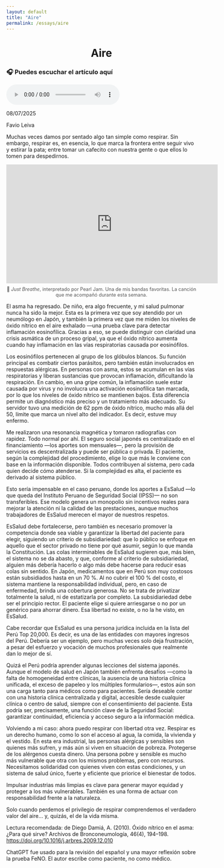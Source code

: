 ```yaml
---
layout: default
title: "Aire"
permalink: /essays/aire
---
```

<center> <h1>Aire</h1> </center>

<h3>🎧 Puedes escuchar el artículo aquí</h3>
<audio controls>
  <source src="/audio/aire2025.mp3" type="audio/mpeg">
  Tu navegador no soporta audio HTML5.
</audio>

08/07/2025

Favio Leiva

Muchas veces damos por sentado algo tan simple como respirar. Sin embargo, respirar es, en esencia, lo que marca la frontera entre seguir vivo y estirar la pata; entre tomar un cafecito con nuestra gente o que ellos lo tomen para despedirnos.

<div style="text-align: center;">
  <iframe width="560" height="315" src="https://www.youtube.com/embed/XTb9GNIxpMk?si=cRreaRiVB7dgPaLE" title="YouTube video player" frameborder="0" allow="accelerometer; autoplay; clipboard-write; encrypted-media; gyroscope; picture-in-picture; web-share" referrerpolicy="strict-origin-when-cross-origin" allowfullscreen></iframe>
  <p style="font-size: 0.9em; color: #555; margin-top: 8px;">
    🎵 <em>Just Breathe</em>, interpretado por Pearl Jam. Una de mis bandas favoritas. La canción que me acompañó durante esta semana.
  </p>
</div>


El asma ha regresado. De niño, era algo frecuente, y mi salud pulmonar nunca ha sido la mejor. Esta es la primera vez que soy atendido por un neumólogo en Japón, y también la primera vez que me miden los niveles de óxido nítrico en el aire exhalado —una prueba clave para detectar inflamación eosinofílica. Gracias a eso, se puede distinguir con claridad una crisis asmática de un proceso gripal, ya que el óxido nítrico aumenta cuando hay inflamación en las vías respiratorias causada por eosinófilos.

Los eosinófilos pertenecen al grupo de los glóbulos blancos. Su función principal es combatir ciertos parásitos, pero también están involucrados en respuestas alérgicas. En personas con asma, estos se acumulan en las vías respiratorias y liberan sustancias que provocan inflamación, dificultando la respiración. En cambio, en una gripe común, la inflamación suele estar causada por virus y no involucra una activación eosinofílica tan marcada, por lo que los niveles de óxido nítrico se mantienen bajos. Esta diferencia permite un diagnóstico más preciso y un tratamiento más adecuado. Su servidor tuvo una medición de 62 ppm de óxido nítrico, mucho más allá del 50, límite que marca un nivel alto del indicador. Es decir, estuve muy enfermo.

Me realizaron una resonancia magnética y tomaron radiografías con rapidez. Todo normal por ahí. El seguro social japonés es centralizado en el financiamiento —los aportes son mensuales—, pero la provisión de servicios es descentralizada y puede ser pública o privada. El paciente, según la complejidad del procedimiento, elige lo que más le conviene con base en la información disponible. Todos contribuyen al sistema, pero cada quien decide cómo atenderse. Si la complejidad es alta, el paciente es derivado al sistema público.

Esto sería impensable en el caso peruano, donde los aportes a EsSalud —lo que queda del Instituto Peruano de Seguridad Social (IPSS)— no son transferibles. Ese modelo genera un monopolio sin incentivos reales para mejorar la atención ni la calidad de las prestaciones, aunque muchos trabajadores de EsSalud merecen el mayor de nuestros respetos.

EsSalud debe fortalecerse, pero también es necesario promover la competencia donde sea viable y garantizar la libertad del paciente para elegir, siguiendo un criterio de subsidiariedad: que lo público se enfoque en aquello que el sector privado no tiene por qué asumir, según lo que manda la Constitución. Las colas interminables de EsSalud sugieren que, más bien, el sistema no se da abasto, y que, conforme al criterio de subsidiariedad, alguien más debería hacerlo o algo más debe hacerse para reducir esas colas sin sentido. En Japón, medicamentos que en Perú son muy costosos están subsidiados hasta en un 70 %. Al no cubrir el 100 % del costo, el sistema mantiene la responsabilidad individual, pero, en caso de enfermedad, brinda una cobertura generosa. No se trata de privatizar totalmente la salud, ni de estatizarla por completo. La subsidiariedad debe ser el principio rector. El paciente elige si quiere arriesgarse o no por un genérico para ahorrar dinero. Esa libertad no existe, o no la he visto, en EsSalud.

Cabe recordar que EsSalud es una persona jurídica incluida en la lista del Perú Top 20,000. Es decir, es una de las entidades con mayores ingresos del Perú. Debería ser un ejemplo, pero muchas veces solo deja frustración, a pesar del esfuerzo y vocación de muchos profesionales que realmente dan lo mejor de sí.

Quizá el Perú podría aprender algunas lecciones del sistema japonés. Aunque el modelo de salud en Japón también enfrenta desafíos —como la falta de homogeneidad entre clínicas, la ausencia de una historia clínica unificada, el exceso de papeleo y los múltiples formularios—, estos aún son una carga tanto para médicos como para pacientes. Sería deseable contar con una historia clínica centralizada y digital, accesible desde cualquier clínica o centro de salud, siempre con el consentimiento del paciente. Esta podría ser, precisamente, una función clave de la Seguridad Social: garantizar continuidad, eficiencia y acceso seguro a la información médica.

Volviendo a mi caso: ahora puedo respirar con libertad otra vez. Respirar es un derecho humano, como lo son el acceso al agua, la comida, la vivienda y el vestido. En esta era industrial, las personas alérgicas y sensibles son quienes más sufren, y más aún si viven en situación de pobreza. Protegerse de los alérgenos cuesta dinero. Una persona pobre y sensible es mucho más vulnerable que otra con los mismos problemas, pero con recursos. Necesitamos solidaridad con quienes viven con estas condiciones, y un sistema de salud único, fuerte y eficiente que priorice el bienestar de todos.

Impulsar industrias más limpias es clave para generar mayor equidad y proteger a los más vulnerables. También es una forma de actuar con responsabilidad frente a la naturaleza.

Solo cuando perdemos el privilegio de respirar comprendemos el verdadero valor del aire… y, quizás, el de la vida misma.

Lectura recomendada:
de Diego Damiá, A. (2010). Óxido nítrico en el asma: ¿Para qué sirve? Archivos de Bronconeumología, 46(4), 194–198. https://doi.org/10.1016/j.arbres.2009.12.010

ChatGPT fue usado para la revisión del español y una mayor reflexión sobre la prueba FeNO. El autor escribe como paciente, no como médico.
